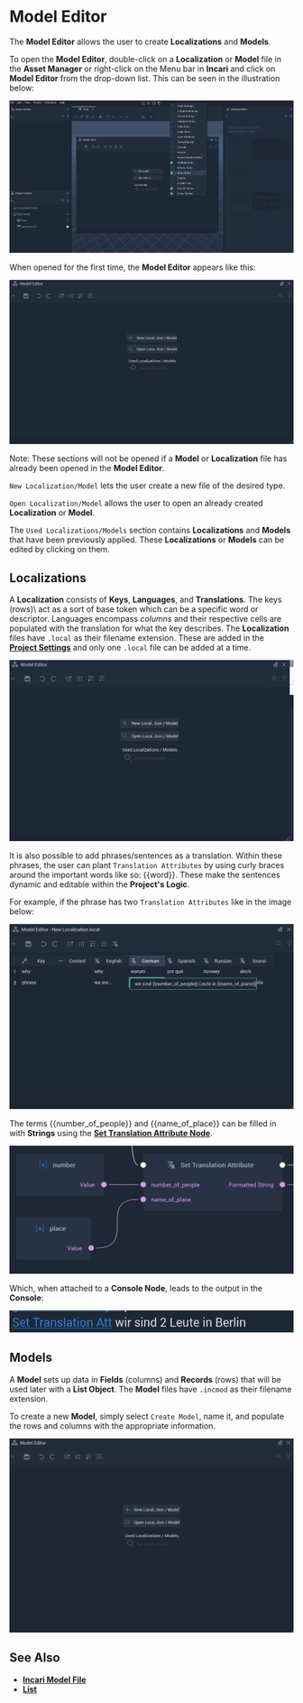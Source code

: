 # Model Editor

The **Model Editor** allows the user to create **Localizations** and **Models**. 

To open the **Model Editor**, double-click on a **Localization** or **Model** file in the **Asset Manager** or right-click on the Menu bar in **Incari** and click on **Model Editor** from the drop-down list. This can be seen in the illustration below:

![](../.gitbook/assets/modeleditorimage120232.png)

When opened for the first time, the **Model Editor** appears like this:

![Model Editor.](../.gitbook/assets/modeleditor20241.png)


Note: These sections will not be opened if a **Model**  or **Localization** file has already been opened in the **Model Editor**.

`New Localization/Model` lets the user create a new file of the desired type.

`Open Localization/Model` allows the user to open an already created **Localization** or **Model**. 

The `Used Localizations/Models` section contains **Localizations** and **Models** that have been previously applied. These **Localizations** or **Models** can be edited by clicking on them.


## Localizations

A **Localization** consists of **Keys**, **Languages**, and **Translations**. The keys \(rows)\ act as a sort of base token which can be a specific word or descriptor. Languages encompass *columns* and their respective cells are populated with the translation for what the key describes. The **Localization** files have `.local` as their filename extension. These are added in the [**Project Settings**](project-settings/localization.md) and only one `.local` file can be added at a time. 

![](../.gitbook/assets/createlocalizationexample.gif)

It is also possible to add phrases/sentences as a translation. Within these phrases, the user can plant `Translation Attributes` by using curly braces around the important words like so: {{word}}. These make the sentences dynamic and editable within the **Project's Logic**. 

For example, if the phrase has two `Translation Attributes` like in the image below:

![](../.gitbook/assets/localizatonexample.png)


The terms {{number_of_people}} and {{name_of_place}} can be filled in with **Strings** using the [**Set Translation Attribute Node**](../toolbox/localization/settranslationattribute.md).

![](../.gitbook/assets/localizatonexample2.png)

Which, when attached to a **Console Node**, leads to the output in the **Console**:

![](../.gitbook/assets/localizatonexample3.png)

## Models 


A **Model** sets up data in **Fields** \(columns\) and **Records** \(rows\) that will be used later with a **List Object**. The **Model** files have `.incmod` as their filename extension.


To create a new **Model**, simply select `Create Model`, name it, and populate the rows and columns with the appropriate information. 

![](../.gitbook/assets/createmodelexample.gif)


## See Also

* [**Incari Model File**](https://docs.incari.com/incari-studio/v/2021.3-unreleased/objects-and-types/scene-objects/list-widget#incari-model-file)
* [**List**](../toolbox/events/list/)


